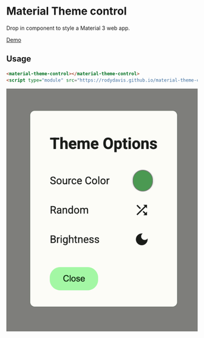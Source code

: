 # Material Theme control

Drop in component to style a Material 3 web app.

[Demo](https://rodydavis.github.io/material-theme-control/)

## Usage

```html
<material-theme-control></material-theme-control>
<script type="module" src="https://rodydavis.github.io/material-theme-control/material-theme-control.es.js"></script>
```

![](screenshots/preview.png)
